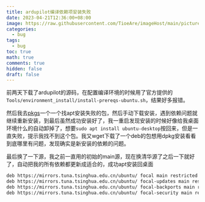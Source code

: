 ```yaml
---
title: ardupilot编译依赖项安装失败
date: 2023-04-21T12:36:00+08:00
image: https://raw.githubusercontent.com/TioeAre/imageHost/main/pictures/72581865_p0_master1200.jpg
categories:
  - bug
tags:
  - bug
toc: true
math: true
comments: true
hidden: false
draft: false
---
```






前两天下载了ardupilot的源码，在配置编译环境的时候用了官方提供的`Tools/environment_install/install-prereqs-ubuntu.sh`，结果好多报错。

然后我去[pkgs](https://pkgs.org/)一个一个找apt安装失败的包，然后手动下载安装，遇到依赖问题就继续重新安装，到最后虽然成功安装好了，我一重启发现安装的时候好像给我桌面环境什么的自动卸掉了，想要`sudo apt install ubuntu-desktop`按回来，但是一直失败，提示我找不到这个包。我又wget下载了一个deb的包想用dpkg安装看看到底哪里有问题，发现确实是新安装的依赖的问题。

最后换了一下源，我之前一直用的初始的main源，现在换清华源了之后一下就好了，自动把我的所有依赖都更新成适合的，成功apt安装回桌面

```bash
deb https://mirrors.tuna.tsinghua.edu.cn/ubuntu/ focal main restricted universe multiverse
deb https://mirrors.tuna.tsinghua.edu.cn/ubuntu/ focal-updates main restricted universe multiverse
deb https://mirrors.tuna.tsinghua.edu.cn/ubuntu/ focal-backports main restricted universe multiverse
deb https://mirrors.tuna.tsinghua.edu.cn/ubuntu/ focal-security main restricted universe multiverse
```

